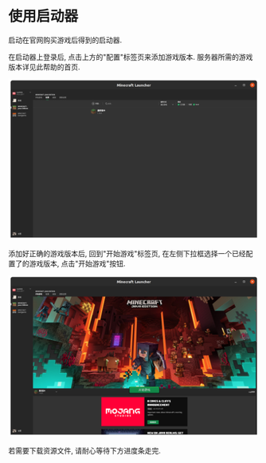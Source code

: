# 使用启动器

启动在官网购买游戏后得到的启动器.

在启动器上登录后, 点击上方的"配置"标签页来添加游戏版本. 服务器所需的游戏版本详见此帮助的首页.

![](../.gitbook/assets/image%20%2815%29.png)

添加好正确的游戏版本后, 回到"开始游戏"标签页, 在左侧下拉框选择一个已经配置了的游戏版本, 点击"开始游戏"按钮.

![](../.gitbook/assets/image%20%2816%29.png)

若需要下载资源文件, 请耐心等待下方进度条走完.

